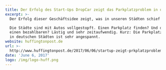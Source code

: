 ```yaml
---
title: Der Erfolg des Start-Ups DropCar zeigt das Parkplatzproblem in den Städten
excerpt: >-
  Der Erfolg dieser Geschäftsidee zeigt, was in unseren Städten schief läuft

  Die Städte sind mit Autos vollgestopft. Einen Parkplatz finden? Und dann noch
  einen bezahlbaren? Lästig und sehr zeitaufwendig. Kurz: Die Parkplatzsituation
  in deutschen Städten ist sehr angespannt.
website: huffingtonpost.de
url: >-
  http://www.huffingtonpost.de/2017/06/06/startup-zeigt-prkplatzproblem_n_16963122.html
date: 'June 6, 2017'
logo: /img/logo-huff.png
---
```


